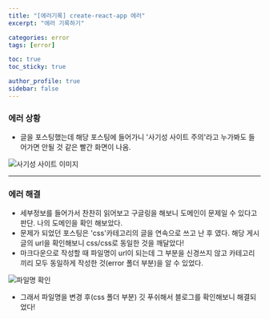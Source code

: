 ```yaml
---
title: "[에러기록] create-react-app 에러"
excerpt: "에러 기록하기"

categories: error
tags: [error]

toc: true
toc_sticky: true

author_profile: true
sidebar: false
---
```


### 에러 상황

- 글을 포스팅했는데 해당 포스팅에 들어가니 '사기성 사이트 주의'라고 누가봐도 들어가면 안될 것 같은 빨간 화면이 나옴.

![사기성 사이트 이미지](../../../../%EC%82%AC%EA%B8%B0%EC%84%B1%20%EC%82%AC%EC%9D%B4%ED%8A%B8%20%EC%A3%BC%EC%9D%98.PNG)

---

### 에러 해결

- 세부정보를 들어가서 찬찬히 읽어보고 구글링을 해보니 도메인이 문제일 수 있다고 판단. 나의 도메인을 확인 해보았다.
- 문제가 되었던 포스팅은 'css'카테고리의 글을 연속으로 쓰고 난 후 였다. 해당 게시글의 url을 확인해보니 css/css로 동일한 것을 깨달았다!
- 마크다운으로 작성할 때 파일명이 url이 되는데 그 부분을 신경쓰지 않고 카테고리끼리 모두 동일하게 작성한 것(error 폴더 부분)을 알 수 있었다.

![파일명 확인](../../../../error.PNG)

- 그래서 파일명을 변경 후(css 폴더 부분) 깃 푸쉬해서 블로그를 확인해보니 해결되었다!
